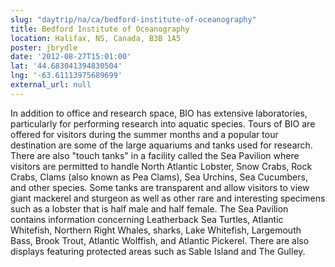 ```yaml
---
slug: "daytrip/na/ca/bedford-institute-of-oceanography"
title: Bedford Institute of Oceanography
location: Halifax, NS, Canada, B3B 1A5
poster: jbrydle
date: '2012-08-27T15:01:00'
lat: '44.683041394830504'
lng: '-63.61113975689699'
external_url: null
---
```


In addition to office and research space, BIO has extensive laboratories, particularly for performing research into aquatic species. Tours of BIO are offered for visitors during the summer months and a popular tour destination are some of the large aquariums and tanks used for research. There are also "touch tanks" in a facility called the Sea Pavilion where visitors are permitted to handle North Atlantic Lobster, Snow Crabs, Rock Crabs, Clams (also known as Pea Clams), Sea Urchins, Sea Cucumbers, and other species. Some tanks are transparent and allow visitors to view giant mackerel and sturgeon as well as other rare and interesting specimens such as a lobster that is half male and half female. The Sea Pavilion contains information concerning Leatherback Sea Turtles, Atlantic Whitefish, Northern Right Whales, sharks, Lake Whitefish, Largemouth Bass, Brook Trout, Atlantic Wolffish, and Atlantic Pickerel. There are also displays featuring protected areas such as Sable Island and The Gulley.
